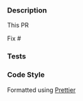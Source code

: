 ### Description

<!-- Write a concise description: "what?, why?, how?" and then add some details about this PR, including screenshots of any UI changes -->

<!-- This PR fixes this Helix issue & includes the Helix issue in the PR description. Link your issue number here: You can write `Fix #123`.  See https://docs.github.com/en/github/managing-your-work-on-github/linking-a-pull-request-to-an-issue -->

This PR 

Fix # 

### Tests

<!-- List the names of new unit or integration tests -->

### Code Style

<!-- Ensure the PR diff has been formatted using [Prettier](https://prettier.io) -->

Formatted using [Prettier](https://prettier.io)

<!-- ### Changes that Break Backward Compatibility (Optional)

- [ ] My PR contains changes that break backward compatibility or previous assumptions for certain methods or API. They include: -->

<!-- Consider including all behavior changes for public methods or API. Also include these changes in merge description so that other developers are aware of these changes. This allows them to make relevant code changes in feature branches accounting for the new method or API behavior. -->

<!-- ### Documentation (Optional)

- [ ] In case of new functionality, my PR adds documentation in the following wiki page: -->

<!-- Link the GitHub wiki you added -->
